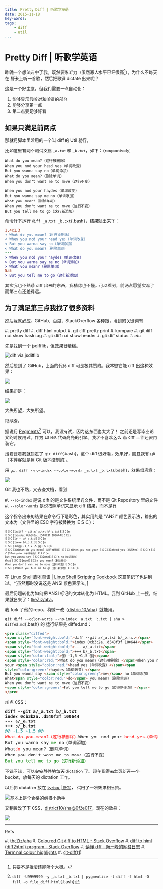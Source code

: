 ```yaml
---
title: Pretty Diff | 听歌学英语
date: 2015-11-18
key-words:
tags:
    - diff
    - util
...
```


Pretty Diff | 听歌学英语
========================

昨晚一个想法击中了我。既然要练听力（虽然寡人水平已经很高[^fallback]），为什么不每天在
虾米上听一首歌，然后把歌词 dictate 出来呢？

[^fallback]: 只要不是摇滚还能听个大概。

这是一个好主意，但我们需要一点自动化：

1. 能够显示我听对和听错的部分
2. 能够分享第一点
3. 第二点要足够好看

如果只满足前两点
----------------

那就用脚本里常用的一个叫 diff 的 Util 就行，

比如这里有两个测试文档 `_a.txt` 和 `_b.txt`，如下：（respectively）

```tzx-bigquote
What do you mean?（这行被删除）
When you nod your head yes（单词改变）
But you wanna say no（单词添加）
What do you mean?（删除单词）
When you don't want me to move（这行不变）
```

```tzx-bigquote
When you nod your haydes（单词改变）
But you wanna say me no（单词添加）
What you mean?（删除单词）
When you don't want me to move（这行不变）
But you tell me to go（这行新添加）
```

命令行下运行 `diff _a.txt _b.txt`{.bash}，结果就出来了：

```diff
1,4c1,3
< What do you mean?（这行被删除）
< When you nod your head yes（单词改变）
< But you wanna say no（单词添加）
< What do you mean?（删除单词）
---
> When you nod your haydes（单词改变）
> But you wanna say me no（单词添加）
> What you mean?（删除单词）
5a5
> But you tell me to go（这行新添加）
```

其实我也不熟悉 diff 出来的东西，我猜你也不懂。可以看到，前两点愿望实现了而第三点还差得远。

为了满足第三点我找了很多资料
----------------------------

然后我就必应、GitHub、百度、StackOverflow 各种搜，用到的关键词有

#. pretty diff
#. diff html output
#. git diff pretty print
#. kompare
#. git diff not show hash tag
#. git diff not show header
#. git diff status
#. *etc*

先是找到一个 jsdifflib，但效果很糟糕。

![diff via jsdifflib][jsdifflib]

然后想到了 GitHub，上面的代码 diff 可是极其赞的。我本想它能 diff 出这种效果：

![][github-diff]

结果却是：

![][github-diff-terrible]

大失所望，大失所望。

继续查。

据说用 [Pygments](http://pygments.org/)[^pygments] 可以，我没有试，因为这东西也太大了！
之前还是写毕业论文的时候用过，作为 LaTeX 代码高亮的引擎。我才不喜欢这么
点 diff 工作还要再装它。

[^pygments]: `diff -U9999999 -y _a.txt _b.txt | pygmentize -l diff -f html -O full -o file_diff.html`{.bash}

搜着搜着我就锁定了 `git diff`{.bash}。这个 diff 很好看，效果好，而且我有 git（本博客就是用 Git 版本控制的）。

用 `git diff --no-index --color-words _a.txt _b.txt`{.bash}，效果很满意：

![][git-diff]

Git 我也不熟，又去查文档，看到

#. `--no-index` 是说 diff 的是文件系统里的文件，而不是 Git Repository 里的文件
#. `--color-words` 是说按照单词来显示 diff 结果，而不是行

这个指令出来的结果在命令行下是彩色，其实用的是 "ANSI" 颜色表示法，输出的文本为（文件里的 ESC 字符被替换为 ＥＳＣ）：

<small><small>
```tzx-plain
ＥＳＣ[1mdiff --git a/_a.txt b/_b.txtＥＳＣ[m
ＥＳＣ[1mindex 0cb3b2a..d540f3f 100644ＥＳＣ[m
ＥＳＣ[1m--- a/_a.txtＥＳＣ[m
ＥＳＣ[1m+++ b/_b.txtＥＳＣ[m
ＥＳＣ[36m@@ -1,5 +1,5 @@ＥＳＣ[m
ＥＳＣ[31mWhat do you mean?（这行被删除）ＥＳＣ[mWhen you nod your ＥＳＣ[31mhead yes（单词改变）ＥＳＣ[mＥＳＣ[32mhaydes（单词改变）ＥＳＣ[m
But you wanna say ＥＳＣ[32mmeＥＳＣ[m no（单词添加）
WhatＥＳＣ[31mdoＥＳＣ[m you mean?（删除单词）
When you don't want me to move（这行不变）ＥＳＣ[m
ＥＳＣ[32mBut you tell me to go（这行新添加）ＥＳＣ[m
```
</small></small>

在 [Linux Shell 脚本菜谱 | Linux Shell Scripting Cookbook](post-0024-linux-shell-scripting-cookbook.html) 这篇笔记了也讲到过。^[虽然那时没说这是 ANSI 颜色表示法。]

最后问题转化为如何把 ANSI 标记的文本转化为 HTML。我到 GitHub 上一搜，结果就出来了：[theZiz/aha](https://github.com/theZiz/aha)。

我 fork 了他的 repo，稍微一改（[district10/aha](https://github.com/district10/aha)）就能用。

`git diff --color-words --no-index _a.txt _b.txt | aha > diffed.md`{.bash} 的
运行结果是 diffed.md：

```html
<pre class="diffed">
<span style="font-weight:bold;">diff --git a/_a.txt b/_b.txt</span>
<span style="font-weight:bold;">index 0cb3b2a..d540f3f 100644</span>
<span style="font-weight:bold;">--- a/_a.txt</span>
<span style="font-weight:bold;">+++ b/_b.txt</span>
<span style="color:teal;">@@ -1,5 +1,5 @@</span>
<span style="color:red;">What do you mean?（这行被删除）</span>When you nod
your <span style="color:red;">head yes（单词改变）</span><span
style="color:green;">haydes（单词改变）</span>
But you wanna say <span style="color:green;">me</span> no（单词添加）
What<span style="color:red;">do</span> you mean?（删除单词）
When you don't want me to move（这行不变）
<span style="color:green;">But you tell me to go（这行新添加）</span>
</pre>
```

加点 CSS：

<pre class="diffed">
<span style="font-weight:bold;">diff --git a/_a.txt b/_b.txt</span>
<span style="font-weight:bold;">index 0cb3b2a..d540f3f 100644</span>
<span style="font-weight:bold;">--- a/_a.txt</span>
<span style="font-weight:bold;">+++ b/_b.txt</span>
<span style="color:teal;">@@ -1,5 +1,5 @@</span>
<span style="color:red;text-decoration:line-through;">What do you mean?（这行被删除）</span>When you nod your <span style="color:red;text-decoration:line-through;">head yes（单词改变）</span><span style="color:green;">haydes（单词改变）</span>
But you wanna say <span style="color:green;">me</span> no（单词添加）
What<span style="color:red;text-decoration:line-through;">do</span> you mean?（删除单词）
When you don't want me to move（这行不变）
<span style="color:green;">But you tell me to go（这行新添加）</span>
</pre>

不错不错，可以安安静静地每天 dictation 了。现在我得去主页新开一个 bucket，放每天的 dictation 工作。

以后把 dictation 放在 [Lyrics | 听写](lyrics.html)，
试用了一次效果相当赞。

![基本上是个合格的纠错小助手](http://gnat.qiniudn.com/dictation.png)

又稍微改了下 CSS，[district10/aha@0f2e017](https://github.com/district10/aha/commit/0f2e01732a978b94812067e9f00a06f3f8488cb1#diff-b195e3edfccd2066f031dd3d65cfea88L295)，现在的效果：

![](http://gnat.qiniudn.com/diffed/diff-new-css-2.png)

---

Refs

#. [theZiz/aha](https://github.com/theZiz/aha)
#. [Coloured Git diff to HTML - Stack Overflow](http://stackoverflow.com/questions/2013091/coloured-git-diff-to-html)
#. [diff to html (diff2html) program - Stack Overflow](http://stackoverflow.com/questions/641055/diff-to-html-diff2html-program)
#. [读懂 diff - 阮一峰的网络日志](http://www.ruanyifeng.com/blog/2012/08/how_to_read_diff.html)
#. [Terminal colour highlights](http://www.pixelbeat.org/docs/terminal_colours/)
#. [git-diff(1)](https://www.kernel.org/pub/software/scm/git/docs/git-diff.html)

[jsdifflib]: http://gnat.qiniudn.com/diffed/jsdifflib.png
[github-diff]: http://gnat.qiniudn.com/diffed/github-diff.png
[github-diff-terrible]: http://gnat.qiniudn.com/diffed/github-diff-terrible.png
[git-diff]: http://gnat.qiniudn.com/diffed/git-diff.png
